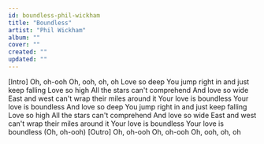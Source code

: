 ```yaml
---
id: boundless-phil-wickham
title: "Boundless"
artist: "Phil Wickham"
album: ""
cover: ""
created: ""
updated: ""
---
```


[Intro]
Oh, oh-ooh
Oh, ooh, oh, oh
Love so deep
You jump right in and just keep falling
Love so high
All the stars can't comprehend
And love so wide
East and west can't wrap their miles around it
Your love is boundless
Your love is boundless
And love so deep
You jump right in and just keep falling
Love so high
All the stars can't comprehend
And love so wide
East and west can't wrap their miles around it
Your love is boundless
Your love is boundless (Oh, oh-ooh)
[Outro]
Oh, oh-ooh
Oh, oh-ooh
Oh, ooh, oh, oh
